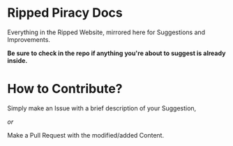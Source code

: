 # Ripped Piracy Docs

Everything in the Ripped Website, mirrored here for Suggestions and Improvements.

**Be sure to check in the repo if anything you're about to suggest is already inside.**

# How to Contribute?

Simply make an Issue with a brief description of your Suggestion,  
  
_or_

Make a Pull Request with the modified/added Content.
